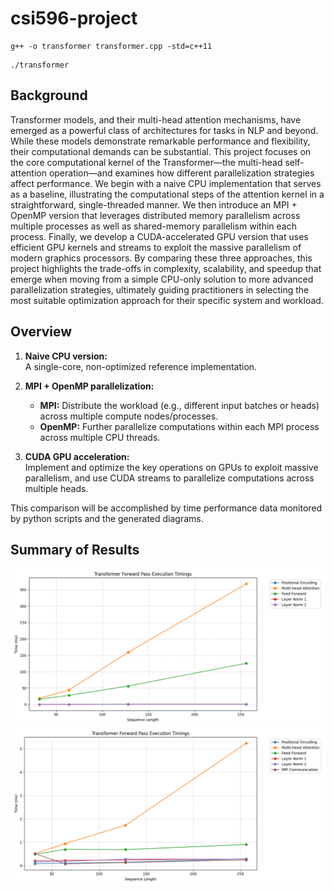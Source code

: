 # csi596-project

```
g++ -o transformer transformer.cpp -std=c++11
```
```
./transformer   
```

## Background
Transformer models, and their multi-head attention mechanisms, have emerged as a powerful class of architectures for tasks in NLP and beyond. While these models demonstrate remarkable performance and flexibility, their computational demands can be substantial. This project focuses on the core computational kernel of the Transformer—the multi-head self-attention operation—and examines how different parallelization strategies affect performance. We begin with a naive CPU implementation that serves as a baseline, illustrating the computational steps of the attention kernel in a straightforward, single-threaded manner. We then introduce an MPI + OpenMP version that leverages distributed memory parallelism across multiple processes as well as shared-memory parallelism within each process. Finally, we develop a CUDA-accelerated GPU version that uses efficient GPU kernels and streams to exploit the massive parallelism of modern graphics processors. By comparing these three approaches, this project highlights the trade-offs in complexity, scalability, and speedup that emerge when moving from a simple CPU-only solution to more advanced parallelization strategies, ultimately guiding practitioners in selecting the most suitable optimization approach for their specific system and workload.

## Overview
1. **Naive CPU version:**  
   A single-core, non-optimized reference implementation.

2. **MPI + OpenMP parallelization:**  
   - **MPI:** Distribute the workload (e.g., different input batches or heads) across multiple compute nodes/processes.
   - **OpenMP:** Further parallelize computations within each MPI process across multiple CPU threads.

3. **CUDA GPU acceleration:**  
   Implement and optimize the key operations on GPUs to exploit massive parallelism, and use CUDA streams to parallelize computations across multiple heads.

This comparison will be accomplished by time performance data monitored by python scripts and the generated diagrams.

## Summary of Results
![Performance Comparison](./baseline/Figure_1.png)
![Performance Comparison](./MPI_transformer/Figure_1.png)
